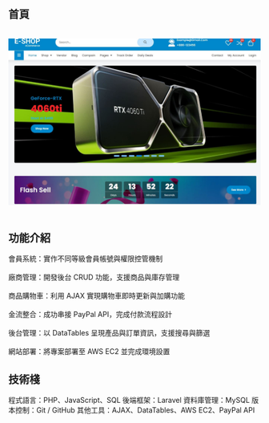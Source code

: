 

## 首頁
<br>
<img src="https://github.com/LEO7103/shipping-web/blob/master/a01.JPG?raw=true" alt="範例圖片 0" width="800">
<br><br>


## 功能介紹
會員系統：實作不同等級會員帳號與權限控管機制
<br><br>
廠商管理：開發後台 CRUD 功能，支援商品與庫存管理
<br><br>
商品購物車：利用 AJAX 實現購物車即時更新與加購功能
<br><br>
金流整合：成功串接 PayPal API，完成付款流程設計
<br><br>
後台管理：以 DataTables 呈現產品與訂單資訊，支援搜尋與篩選
<br><br>
網站部署：將專案部署至 AWS EC2 並完成環境設置


## 技術棧
程式語言：PHP、JavaScript、SQL
後端框架：Laravel
資料庫管理：MySQL
版本控制：Git / GitHub
其他工具：AJAX、DataTables、AWS EC2、PayPal API




